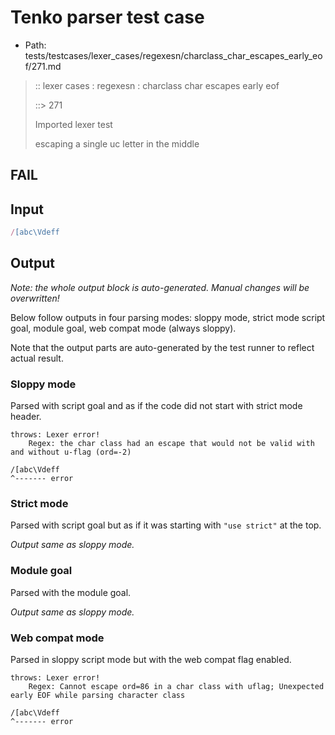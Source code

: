 # Tenko parser test case

- Path: tests/testcases/lexer_cases/regexesn/charclass_char_escapes_early_eof/271.md

> :: lexer cases : regexesn : charclass char escapes early eof
>
> ::> 271
>
> Imported lexer test
>
> escaping a single uc letter in the middle

## FAIL

## Input

`````js
/[abc\Vdeff
`````

## Output

_Note: the whole output block is auto-generated. Manual changes will be overwritten!_

Below follow outputs in four parsing modes: sloppy mode, strict mode script goal, module goal, web compat mode (always sloppy).

Note that the output parts are auto-generated by the test runner to reflect actual result.

### Sloppy mode

Parsed with script goal and as if the code did not start with strict mode header.

`````
throws: Lexer error!
    Regex: the char class had an escape that would not be valid with and without u-flag (ord=-2)

/[abc\Vdeff
^------- error
`````

### Strict mode

Parsed with script goal but as if it was starting with `"use strict"` at the top.

_Output same as sloppy mode._

### Module goal

Parsed with the module goal.

_Output same as sloppy mode._

### Web compat mode

Parsed in sloppy script mode but with the web compat flag enabled.

`````
throws: Lexer error!
    Regex: Cannot escape ord=86 in a char class with uflag; Unexpected early EOF while parsing character class

/[abc\Vdeff
^------- error
`````

